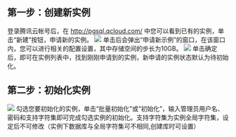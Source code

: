 ## 第一步：创建新实例
登录腾讯云帐号后，在 http://pgsql.qcloud.com/ 中您可以看到已有的实例，单击“新建”按钮，申请新的实例。
![](//mccdn.qcloud.com/static/img/2f1ebb07ceb944946c3a17da42a02577/image.png)
单击后会弹出“申请新示例”的窗口，在该窗口内，您可以进行相关的配置设置，其中存储空间的步长为10GB。
![](//mccdn.qcloud.com/static/img/620eb05a83586b7af2804c419b89b392/image.jpg)
单击确定后，即可在实例列表中，找到刚刚申请到的实例，新申请的实例状态默认为待初始化。

## 第二步：初始化实例
![](//mccdn.qcloud.com/static/img/91350c31b47336d7c888f0be0ec626ab/image.png)
勾选您要初始化的实例，单击“批量初始化”或“初始化”，输入管理员用户名、密码和支持字符集即可完成勾选实例的初始化。支持字符集为实例全局字符集，设定后不可修改（实例下数据库与全局字符集可不相同,创建库时可设置）
